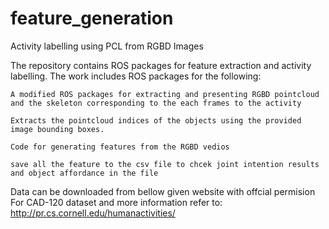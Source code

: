 # feature_generation
Activity labelling using PCL from RGBD Images

The repository contains ROS packages for feature extraction and activity labelling. The work includes ROS packages for the following:


    A modified ROS packages for extracting and presenting RGBD pointcloud and the skeleton corresponding to the each frames to the activity
    
    Extracts the pointcloud indices of the objects using the provided image bounding boxes. 
    
    Code for generating features from the RGBD vedios
    
    save all the feature to the csv file to chcek joint intention results and object affordance in the file  


Data can be downloaded from bellow given website with offcial permision
For CAD-120 dataset and more information refer to: http://pr.cs.cornell.edu/humanactivities/
